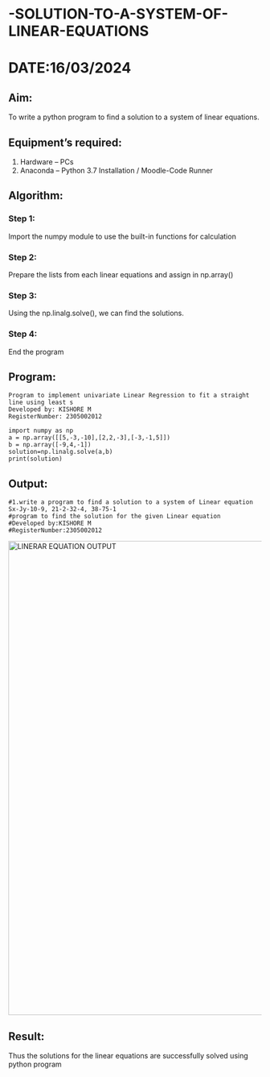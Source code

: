 # -SOLUTION-TO-A-SYSTEM-OF-LINEAR-EQUATIONS
# DATE:16/03/2024
## Aim:
To write a python program to find a solution to a system of linear equations.
## Equipment’s required:
1. 	Hardware – PCs
2. 	Anaconda – Python 3.7 Installation / Moodle-Code Runner
## Algorithm:
### Step 1: 
Import the numpy module to use the built-in functions for calculation
### Step 2: 
Prepare the lists from each linear equations and assign in np.array()
### Step 3: 
Using the np.linalg.solve(), we can find the solutions.
### Step 4: 
End the program
## Program:
```
Program to implement univariate Linear Regression to fit a straight line using least s
Developed by: KISHORE M
RegisterNumber: 2305002012
```
```
import numpy as np
a = np.array([[5,-3,-10],[2,2,-3],[-3,-1,5]])
b = np.array([-9,4,-1])
solution=np.linalg.solve(a,b)
print(solution)
```
## Output:
```
#1.write a program to find a solution to a system of Linear equation Sx-Jy-10-9, 21-2-32-4, 38-75-1
#program to find the solution for the given Linear equation
#Developed by:KISHORE M
#RegisterNumber:2305002012
```
<img width="941" alt="LINERAR EQUATION OUTPUT" src="https://github.com/kishore07062005/SOLUTION-TO-A-SYSTEM-OF-LINEAR-EQUATIONS/assets/156066116/55f5017c-a187-410e-a1d2-b9c1bac5ba53">

## Result: 
Thus the solutions for the linear equations are successfully solved using python program

